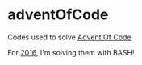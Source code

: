 # adventOfCode
Codes used to solve [Advent Of Code](http://adventofcode.com)

For [2016](http://adventofcode.com/2016), I'm solving them with BASH!
